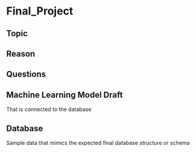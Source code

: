 # Final_Project

## Topic

## Reason

## Questions

## Machine Learning Model Draft
That is connected to the database

## Database

Sample data that mimics the expected final database structure or schema
